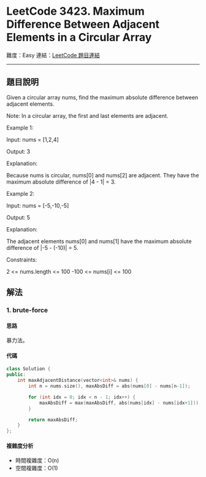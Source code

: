 # LeetCode 3423. Maximum Difference Between Adjacent Elements in a Circular Array

難度：Easy
連結：[LeetCode 題目連結](https://leetcode.com/problems/maximum-difference-between-adjacent-elements-in-a-circular-array/description/)

---

## 題目說明
    
Given a circular array nums, find the maximum absolute difference between adjacent elements.

Note: In a circular array, the first and last elements are adjacent.

 

Example 1:

Input: nums = [1,2,4]

Output: 3

Explanation:

Because nums is circular, nums[0] and nums[2] are adjacent. They have the maximum absolute difference of |4 - 1| = 3.

Example 2:

Input: nums = [-5,-10,-5]

Output: 5

Explanation:

The adjacent elements nums[0] and nums[1] have the maximum absolute difference of |-5 - (-10)| = 5.

 

Constraints:

2 <= nums.length <= 100
-100 <= nums[i] <= 100

## 解法
### 1. brute-force
#### 思路

暴力法。

#### 代碼
```c++
class Solution {
public:
    int maxAdjacentDistance(vector<int>& nums) {
        int n = nums.size(), maxAbsDiff = abs(nums[0] - nums[n-1]);

        for (int idx = 0; idx < n - 1; idx++) {
            maxAbsDiff = max(maxAbsDiff, abs(nums[idx] - nums[idx+1]));
        }

        return maxAbsDiff;
    }
};

```

#### 複雜度分析

- 時間複雜度：O(n)
- 空間複雜度：O(1)
